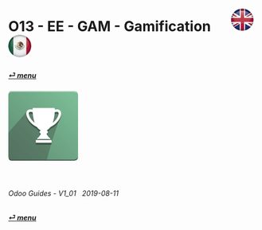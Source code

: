 # O13 - EE - GAM - Gamification &nbsp;&nbsp;&nbsp;&nbsp; [![en-uk](/doc/img/flg/en-uk-flg-btn-sml.png)](/en-uk/o13/ee/gam/en-uk-o13-ee-gam-guides.md) [ ![es-mx](/doc/img/flg/es-mx-flg-btn-sml.png)](/es-mx/o13/ee/gam/es-mx-o13-ee-gam-guides.md)
#### [_&#x23CE; menu_](/en-uk/o13/ee/en-uk-o13-ee-guides-menu.md "Back to EE menu")  
### ![gam](/doc/img/app/big/gam.png)
[ⱽ¹²³⁴⁵⁶⁷⁸⁹⁰⁻]: # (ⱽ¹²³⁴⁵⁶⁷⁸⁹⁰⁻)

<br>

###### Odoo Guides - V1_01 &nbsp; 2019-08-11  
**[_&#x23CE; menu_](/en-uk/o13/ee/en-uk-o13-ee-guides-menu.md)**  
